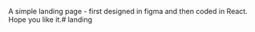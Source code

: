 A simple landing page - first designed in figma and then coded in React. Hope you like it.#   l a n d i n g  
 